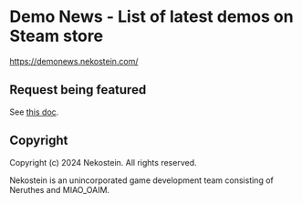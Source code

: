 # Demo News - List of latest demos on Steam store

https://demonews.nekostein.com/



## Request being featured

See [this doc](https://github.com/nekostein/demonews/blob/master/doc/REQUEST_FEATURED.md).




## Copyright

Copyright (c) 2024 Nekostein. All rights reserved.

Nekostein is an unincorporated game development team consisting of Neruthes and MIAO_OAIM.
